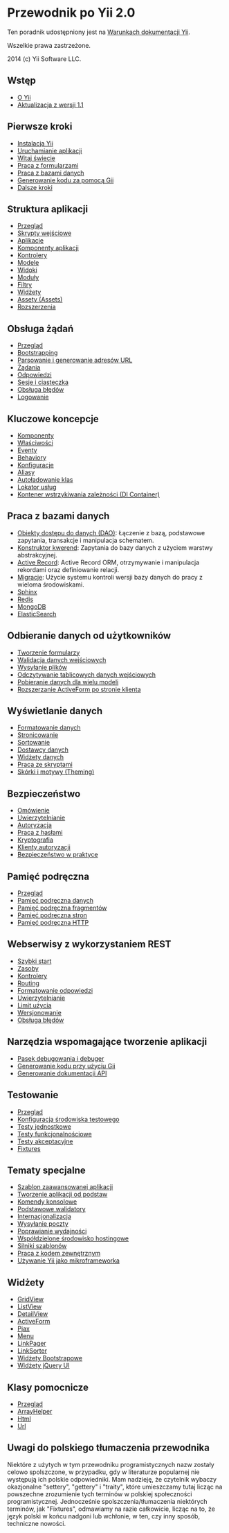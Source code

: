 Przewodnik po Yii 2.0
=====================

Ten poradnik udostępniony jest na [Warunkach dokumentacji Yii](https://www.yiiframework.com/doc/terms/).

Wszelkie prawa zastrzeżone.

2014 (c) Yii Software LLC.


Wstęp
-----

* [O Yii](intro-yii.md)
* [Aktualizacja z wersji 1.1](intro-upgrade-from-v1.md)


Pierwsze kroki
--------------

* [Instalacja Yii](start-installation.md)
* [Uruchamianie aplikacji](start-workflow.md)
* [Witaj świecie](start-hello.md)
* [Praca z formularzami](start-forms.md)
* [Praca z bazami danych](start-databases.md)
* [Generowanie kodu za pomocą Gii](start-gii.md)
* [Dalsze kroki](start-looking-ahead.md)


Struktura aplikacji
-------------------

* [Przegląd](structure-overview.md)
* [Skrypty wejściowe](structure-entry-scripts.md)
* [Aplikacje](structure-applications.md)
* [Komponenty aplikacji](structure-application-components.md)
* [Kontrolery](structure-controllers.md)
* [Modele](structure-models.md)
* [Widoki](structure-views.md)
* [Moduły](structure-modules.md)
* [Filtry](structure-filters.md)
* [Widżety](structure-widgets.md)
* [Assety (Assets)](structure-assets.md)
* [Rozszerzenia](structure-extensions.md)


Obsługa żądań
-------------

* [Przegląd](runtime-overview.md)
* [Bootstrapping](runtime-bootstrapping.md)
* [Parsowanie i generowanie adresów URL](runtime-routing.md)
* [Żądania](runtime-requests.md)
* [Odpowiedzi](runtime-responses.md)
* [Sesje i ciasteczka](runtime-sessions-cookies.md)
* [Obsługa błędów](runtime-handling-errors.md)
* [Logowanie](runtime-logging.md)


Kluczowe koncepcje
------------------

* [Komponenty](concept-components.md)
* [Właściwości](concept-properties.md)
* [Eventy](concept-events.md)
* [Behaviory](concept-behaviors.md)
* [Konfiguracje](concept-configurations.md)
* [Aliasy](concept-aliases.md)
* [Autoładowanie klas](concept-autoloading.md)
* [Lokator usług](concept-service-locator.md)
* [Kontener wstrzykiwania zależności (DI Container)](concept-di-container.md)


Praca z bazami danych
---------------------

* [Obiekty dostępu do danych (DAO)](db-dao.md): Łączenie z bazą, podstawowe zapytania, transakcje i manipulacja schematem.
* [Konstruktor kwerend](db-query-builder.md): Zapytania do bazy danych z użyciem warstwy abstrakcyjnej.
* [Active Record](db-active-record.md): Active Record ORM, otrzymywanie i manipulacja rekordami oraz definiowanie relacji.
* [Migracje](db-migrations.md): Użycie systemu kontroli wersji bazy danych do pracy z wieloma środowiskami.
* [Sphinx](https://github.com/yiisoft/yii2-sphinx/blob/master/docs/guide/README.md)
* [Redis](https://github.com/yiisoft/yii2-redis/blob/master/docs/guide/README.md)
* [MongoDB](https://github.com/yiisoft/yii2-mongodb/blob/master/docs/guide/README.md)
* [ElasticSearch](https://github.com/yiisoft/yii2-elasticsearch/blob/master/docs/guide/README.md)


Odbieranie danych od użytkowników
---------------------------------

* [Tworzenie formularzy](input-forms.md)
* [Walidacja danych wejściowych](input-validation.md)
* [Wysyłanie plików](input-file-upload.md)
* [Odczytywanie tablicowych danych wejściowych](input-tabular-input.md)
* [Pobieranie danych dla wielu modeli](input-multiple-models.md)
* [Rozszerzanie ActiveForm po stronie klienta](input-form-javascript.md)


Wyświetlanie danych
-------------------

* [Formatowanie danych](output-formatting.md)
* [Stronicowanie](output-pagination.md)
* [Sortowanie](output-sorting.md)
* [Dostawcy danych](output-data-providers.md)
* [Widżety danych](output-data-widgets.md)
* [Praca ze skryptami](output-client-scripts.md)
* [Skórki i motywy (Theming)](output-theming.md)


Bezpieczeństwo
--------------

* [Omówienie](security-overview.md)
* [Uwierzytelnianie](security-authentication.md)
* [Autoryzacja](security-authorization.md)
* [Praca z hasłami](security-passwords.md)
* [Kryptografia](security-cryptography.md)
* [Klienty autoryzacji](security-auth-clients.md)
* [Bezpieczeństwo w praktyce](security-best-practices.md)


Pamięć podręczna
----------------

* [Przegląd](caching-overview.md)
* [Pamięć podręczna danych](caching-data.md)
* [Pamięć podręczna fragmentów](caching-fragment.md)
* [Pamięć podręczna stron](caching-page.md)
* [Pamięć podręczna HTTP](caching-http.md)


Webserwisy z wykorzystaniem REST
--------------------------------

* [Szybki start](rest-quick-start.md)
* [Zasoby](rest-resources.md)
* [Kontrolery](rest-controllers.md)
* [Routing](rest-routing.md)
* [Formatowanie odpowiedzi](rest-response-formatting.md)
* [Uwierzytelnianie](rest-authentication.md)
* [Limit użycia](rest-rate-limiting.md)
* [Wersjonowanie](rest-versioning.md)
* [Obsługa błędów](rest-error-handling.md)


Narzędzia wspomagające tworzenie aplikacji
------------------------------------------

* [Pasek debugowania i debuger](https://github.com/yiisoft/yii2-debug/blob/master/docs/guide/README.md)
* [Generowanie kodu przy użyciu Gii](https://github.com/yiisoft/yii2-gii/blob/master/docs/guide/README.md)
* [Generowanie dokumentacji API](https://github.com/yiisoft/yii2-apidoc)


Testowanie
----------

* [Przegląd](test-overview.md)
* [Konfiguracja środowiska testowego](test-environment-setup.md)
* [Testy jednostkowe](test-unit.md)
* [Testy funkcjonalnościowe](test-functional.md)
* [Testy akceptacyjne](test-acceptance.md)
* [Fixtures](test-fixtures.md)


Tematy specjalne
----------------

* [Szablon zaawansowanej aplikacji](https://github.com/yiisoft/yii2-app-advanced/blob/master/docs/guide/README.md)
* [Tworzenie aplikacji od podstaw](tutorial-start-from-scratch.md)
* [Komendy konsolowe](tutorial-console.md)
* [Podstawowe walidatory](tutorial-core-validators.md)
* [Internacjonalizacja](tutorial-i18n.md)
* [Wysyłanie poczty](tutorial-mailing.md)
* [Poprawianie wydajności](tutorial-performance-tuning.md)
* [Współdzielone środowisko hostingowe](tutorial-shared-hosting.md)
* [Silniki szablonów](tutorial-template-engines.md)
* [Praca z kodem zewnętrznym](tutorial-yii-integration.md)
* [Używanie Yii jako mikroframeworka](tutorial-yii-as-micro-framework.md)


Widżety
-------

* [GridView](https://www.yiiframework.com/doc-2.0/yii-grid-gridview.html)
* [ListView](https://www.yiiframework.com/doc-2.0/yii-widgets-listview.html)
* [DetailView](https://www.yiiframework.com/doc-2.0/yii-widgets-detailview.html)
* [ActiveForm](https://www.yiiframework.com/doc-2.0/guide-input-forms.html#activerecord-based-forms-activeform)
* [Pjax](https://www.yiiframework.com/doc-2.0/yii-widgets-pjax.html)
* [Menu](https://www.yiiframework.com/doc-2.0/yii-widgets-menu.html)
* [LinkPager](https://www.yiiframework.com/doc-2.0/yii-widgets-linkpager.html)
* [LinkSorter](https://www.yiiframework.com/doc-2.0/yii-widgets-linksorter.html)
* [Widżety Bootstrapowe](https://github.com/yiisoft/yii2-bootstrap/blob/master/docs/guide/README.md)
* [Widżety jQuery UI](https://github.com/yiisoft/yii2-jui/blob/master/docs/guide/README.md)


Klasy pomocnicze
----------------

* [Przegląd](helper-overview.md)
* [ArrayHelper](helper-array.md)
* [Html](helper-html.md)
* [Url](helper-url.md)


Uwagi do polskiego tłumaczenia przewodnika
------------------------------------------

Niektóre z użytych w tym przewodniku programistycznych nazw zostały celowo spolszczone, w przypadku, gdy 
w literaturze popularnej nie występują ich polskie odpowiedniki. Mam nadzieję, że czytelnik wybaczy okazjonalne 
"settery", "gettery" i "traity", które umieszczamy tutaj licząc na powszechne zrozumienie tych terminów w polskiej 
społeczności programistycznej. Jednocześnie spolszczenia/tłumaczenia niektórych terminów, jak "Fixtures", odmawiamy na razie 
całkowicie, licząc na to, że język polski w końcu nadgoni lub wchłonie, w ten, czy inny sposób, techniczne nowości.
